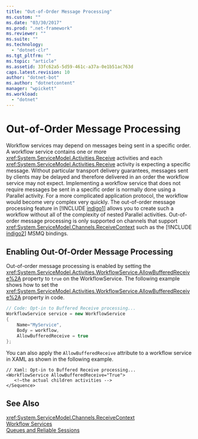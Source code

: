 ```yaml
---
title: "Out-of-Order Message Processing"
ms.custom: ""
ms.date: "03/30/2017"
ms.prod: ".net-framework"
ms.reviewer: ""
ms.suite: ""
ms.technology: 
  - "dotnet-clr"
ms.tgt_pltfrm: ""
ms.topic: "article"
ms.assetid: 33fc62a5-5d59-461c-a37a-0e1b51ac763d
caps.latest.revision: 10
author: "dotnet-bot"
ms.author: "dotnetcontent"
manager: "wpickett"
ms.workload: 
  - "dotnet"
---
```

# Out-of-Order Message Processing
Workflow services may depend on messages being sent in a specific order. A workflow service contains one or more <xref:System.ServiceModel.Activities.Receive> activities and each <xref:System.ServiceModel.Activities.Receive> activity is expecting a specific message. Without particular transport delivery guarantees, messages sent by clients may be delayed and therefore delivered in an order the workflow service may not expect. Implementing a workflow service that does not require messages be sent in a specific order is normally done using a Parallel activity. For a more complicated application protocol, the workflow would become very complex very quickly.  The out-of-order message processing feature in [!INCLUDE [indigo1](../../../../includes/indigo1-md.md)] allows you to create such a workflow without all of the complexity of nested Parallel activities. Out-of-order message processing is only supported on channels that support <xref:System.ServiceModel.Channels.ReceiveContext> such as the [!INCLUDE [indigo2](../../../../includes/indigo2-md.md)] MSMQ bindings.  
  
## Enabling Out-Of-Order Message Processing  
 Out-of-order message processing is enabled by setting the <xref:System.ServiceModel.Activities.WorkflowService.AllowBufferedReceive%2A> property to `true` on the WorkflowService. The following example shows how to set the <xref:System.ServiceModel.Activities.WorkflowService.AllowBufferedReceive%2A> property in code.  
  
```csharp  
// Code: Opt-in to Buffered Receive processing...  
WorkflowService service = new WorkflowService  
{  
    Name="MyService",  
    Body = workflow,  
    AllowBufferedReceive = true  
};  
```  
  
 You can also apply the `AllowBufferedReceive` attribute to a workflow service in XAML as shown in the following example.  
  
```xaml  
// Xaml: Opt-in to Buffered Receive processing...  
<WorkflowService AllowBufferedReceive="True">  
   <!—the actual children activities -->  
</Sequence>  
```  
  
## See Also  
 <xref:System.ServiceModel.Channels.ReceiveContext>  
 [Workflow Services](../../../../docs/framework/wcf/feature-details/workflow-services.md)  
 [Queues and Reliable Sessions](../../../../docs/framework/wcf/feature-details/queues-and-reliable-sessions.md)
